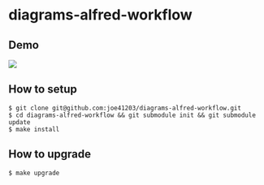 # diagrams-alfred-workflow

## Demo

![](./demo.gif)

## How to setup

```
$ git clone git@github.com:joe41203/diagrams-alfred-workflow.git
$ cd diagrams-alfred-workflow && git submodule init && git submodule update
$ make install
```

## How to upgrade

```
$ make upgrade
```
